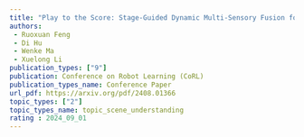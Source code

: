 ```yaml
---  
title: "Play to the Score: Stage-Guided Dynamic Multi-Sensory Fusion for Robotic Manipulation"  
authors:  
 - Ruoxuan Feng
 - Di Hu
 - Wenke Ma  
 - Xuelong Li  
publication_types: ["9"]  
publication: Conference on Robot Learning (CoRL)  
publication_types_name: Conference Paper  
url_pdf: https://arxiv.org/pdf/2408.01366
topic_types: ["2"]
topic_types_name: topic_scene_understanding
rating : 2024_09_01
---  
```

